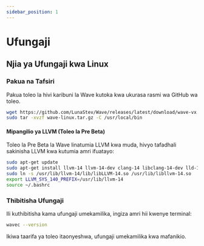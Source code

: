 ```yaml
---
sidebar_position: 1
---
```


# Ufungaji

## Njia ya Ufungaji kwa Linux

### Pakua na Tafsiri
Pakua toleo la hivi karibuni la Wave kutoka kwa ukurasa rasmi wa GitHub wa toleo.

```bash
wget https://github.com/LunaStev/Wave/releases/latest/download/wave-vx.x.x-linux.tar.gz
sudo tar -xvzf wave-linux.tar.gz -C /usr/local/bin
```

#### Mipangilio ya LLVM (Toleo la Pre Beta)
Toleo la Pre Beta la Wave linatumia LLVM kwa muda, hivyo tafadhali sakinisha LLVM kwa kutumia amri ifuatayo:

```bash
sudo apt-get update
sudo apt-get install llvm-14 llvm-14-dev clang-14 libclang-14-dev lld-14 clang
sudo ln -s /usr/lib/llvm-14/lib/libLLVM-14.so /usr/lib/libllvm-14.so
export LLVM_SYS_140_PREFIX=/usr/lib/llvm-14
source ~/.bashrc
```

### Thibitisha Ufungaji
Ili kuthibitisha kama ufungaji umekamilika, ingiza amri hii kwenye terminal:

```bash
wavec --version
```

Ikiwa taarifa ya toleo itaonyeshwa, ufungaji umekamilika kwa mafanikio.